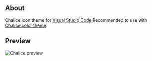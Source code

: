 ## About

Chalice icon theme for [Visual Studio Code](http://code.visualstudio.com)
Recommended to use with [Chalice color theme](https://marketplace.visualstudio.com/items?itemName=artlaman.chalice-color-theme)

## Preview

<img src="https://github.com/artlaman/chalice-icon-theme/raw/master/preview.png" title="Chalice preview" />
